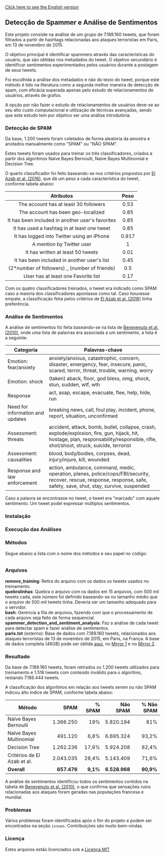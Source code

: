 [Click here to see the English version](README.md)

## Detecção de Spammer e Análise de Sentimentos

Este projeto consiste na análise de um grupo de 7.189.160 tweets, que foram filtrados a partir de hashtags relacionadas aos ataques terroristas em Paris, em 13 de novembro de 2015. 

O objetivo principal é identificar spammers através das características do usuário, que são obtidas nos metadados do tweet. O objetivo secundário é identificar sentimentos experimentados pelos usuários durante a postagem de seus tweets.

Foi escolhida a análise dos metadados e não do texto do tweet, porque este método é tido na literatura como a segunda melhor maneira de detecção de spam, com eficácia superada apenas pelo estudo de relacionamentos de usuários, através de grafos.

A opção por não fazer o estudo de relacionamentos de usuários deve-se ao seu alto custo computacional e utilização de técnicas avançadas, sendo que este estudo tem por objetivo ser uma análise introdutória.

### Detecção de SPAM

Da base, 1.200 tweets foram coletados de forma aleatória da amostra e anotados manualmente como "SPAM" ou "NÃO SPAM".

Estes tweets foram usados para treinar os três classificadores, criados a partir dos algorítmos Naïve Bayes Bernoulli, Naïve Bayes Multinomial e Decision Tree. 

O quarto classificador foi feito baseando-se nos critérios propostos por [El Azab et al. (2016)](http://waset.org/publications/10003176/fake-account-detection-in-twitter-based-on-minimum-weighted-feature-set), que dá um peso a cada característica do tweet, conforme tabela abaixo:

| Atributos                                        | Peso   |
| :----------------------------------------------: |:------:|
| The account has at least 30 followers            | 0.53   |
| The account has been geo-localized               | 0.85   |
| It has been included in another user's favorites | 0.85   |
| It has used a hashtag in at least one tweet      | 0.85   |
| It has logged into Twitter using an iPhone       | 0.917  |
| A mention by Twitter user                        | 1      |
| It has written at least 50 tweets                | 0.01   |
| It has been included in another user's list      | 0.45   |
| (2*number of followers) _ (number of friends)    | 0.5    |
| User has at least one Favorite list              | 0.17   |

Com os quatro classificadores treinados, o tweet era indicado como SPAM caso a maioria dos classificadores apontasse como tal. Caso houvesse empate, a classificação feita pelos critérios de [El Azab et al. (2016)](http://waset.org/publications/10003176/fake-account-detection-in-twitter-based-on-minimum-weighted-feature-set) tinha preferência.

### Análise de Sentimentos

A análise de sentimentos foi feita baseando-se na lista de [Benevenuto et al. (2010)](http://www.decom.ufop.br/fabricio/download/ceas10.pdf), onde uma lista de palavras era associada a um sentimento, a lista é a seguinte:

| Categoria                        | Palavras-chave                                  |
| ---------------------------------| ------------------------------------------------|
| Emotion: fear/anxiety            | anxiety/anxious, catastrophic, concern, disaster, emergency, fear, insecure, panic, scared, terror, threat, trouble, warning, worry                 |
| Emotion: shock                   | (taken) aback, floor, god bless, omg, shock, stun, sudden, wtf, wth |
| Response                         | act, asap, escape, evacuate, flee, help, hide, run |
| Need for information and updates | breaking news, call, foul play, incident, phone, report, situation, unconfirmed |
| Assessment: threats              | accident, attack, bomb, bullet, collapse, crash, explode/explosion, fire, gun, hijack, hit, hostage, plan, responsability/responsible, rifle, shot/shoot, struck, suicide, terrorist |
| Assessment: causalities          | blood, body/bodies, corpses, dead, injury/injure, kill, wounded |
| Response and law enforcement     | action, ambulance, command, medic, operation, planes, police/cops/FBI/security, recover, rescue, response, response, safe, safety, save, shut, stay, survive, suspended |
  
Caso a palavra se encontrasse no tweet, o tweet era "marcado" com aquele sentimento. Um tweet podel expressar múltiplos sentimentos.

### Instalação


### Execução das Análises


### Métodos

Segue abaixo a lista com o nome dos métodos e seu papel no código:

```

```
### Arquivos

**remove_training**: Retira do arquivo com os dados os tweets usados no treinamento.   
**quebralinhas**: Quebra o arquivo com os dados em 15 arquivos, com 500 mil tweets cada, este número foi definido baseando-se no tamanho médio que o arquivo de 500 mil tweets tinha. Deveria ser um tamanho adequado para o servidor.  
**bash**: Gerencia a fila de arquivos, fazendo com que o processamento de cada arquivo seja feito de forma sequencial.  
**spammer_detection_and_sentiment_analysis**: Faz a análise de cada tweet para detectar spam e fazer análise de sentimentos.   
**paris.txt** (externo): Base de dados com 7.189.160 tweets, relacionados aos ataques terroristas de 13 de novembro de 2015, em Paris, na França. A base de dados completa (46GB) pode ser obtida [aqui](), no [Mirror 1]() e no [Mirror 2]().   

### Resultado

Da base de 7.189.160 tweets, foram retirados os 1.200 tweets utilizados para treinamento e 1.516 tweets com conteúdo inválido para o algoritmo, restando 7.186.444 tweets.

A classificação dos algorítmos em relação aos tweets serem ou não SPAM indicou alto índice de SPAM, conforme tabela abaixo:

| Método                       | SPAM        | % SPAM   | Não SPAM      | % Não SPAM |
| ---------------------------- | ----------: | -------: | ------------: | ---------: |
| Naïve Bayes Bernoulli        | 1.366.250   | 19%      | 5.820.194     | 81%        |
| Naïve Bayes Multinomial      | 491.120     | 6,8%     | 6.695.324     | 93,2%      |
| Decision Tree                | 1.262.236   | 17,6%    | 5.924.208     | 82,4%      |
| Critérios de El Azab et al.  | 2.043.035   | 28,4%    | 5.143.409     | 71,6%      |
| **Overall**                  | **657.476** | **9,1%** | **6.528.968** | **90,9%**  |

A análise de sentimentos identificou todos os sentimentos contidos na tabela de [Benevenuto et al. (2010)](http://www.decom.ufop.br/fabricio/download/ceas10.pdf), o que confirma que sensações ruins relacionadas aos ataques foram geradas nas populações francesa e mundial.

### Problemas

Vários problemas foram identificados após o fim do projeto e podem ser encontrados na seção `issues`. Contribuições são muito bem-vindas.

### Licença

Estes arquivos estão licenciados sob a [Licença MIT](LICENSE)
